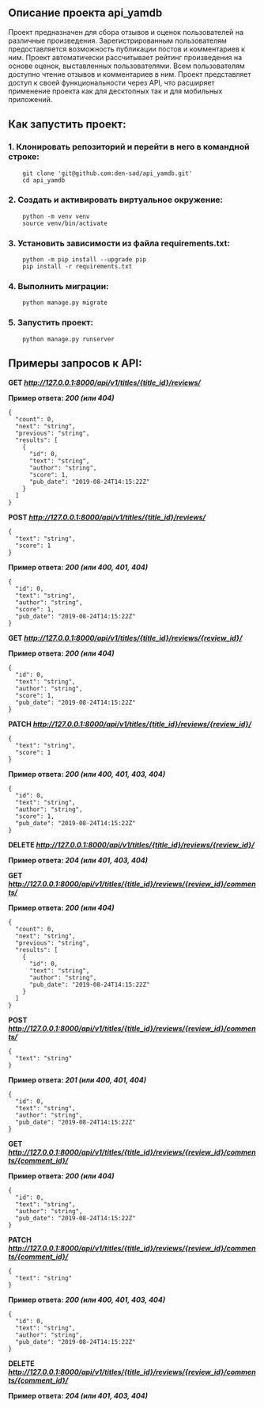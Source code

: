 
## **Описание проекта api_yamdb**

Проект предназначен для сбора отзывов и оценок пользователей на различные произведения.
Зарегистрированным пользователям предоставляется возможность публикации постов и комментариев к ним. 
Проект автоматически рассчитывает рейтинг произведения на основе оценок, выставленных 
пользователями.
Всем пользователям доступно чтение отзывов и комментариев в ним.
Проект представляет доступ к своей функциональности через API, что расширяет применение проекта как для десктопных так и для мобильных приложений.


## **Как запустить проект:**
### 1. Клонировать репозиторий и перейти в него в командной строке:

```
    git clone 'git@github.com:den-sad/api_yamdb.git'
    cd api_yamdb
```

### 2. Cоздать и активировать виртуальное окружение:

```
    python -m venv venv
    source venv/bin/activate
```

### 3. Установить зависимости из файла requirements.txt:

```
    python -m pip install --upgrade pip
    pip install -r requirements.txt
```

### 4. Выполнить миграции:

```
    python manage.py migrate
```

### 5. Запустить проект:

```
    python manage.py runserver
```

## **Примеры запросов к API:**

**GET _http://127.0.0.1:8000/api/v1/titles/{title_id}/reviews/_**

**Пример ответа: _200 (или 404)_**
```
{
  "count": 0,
  "next": "string",
  "previous": "string",
  "results": [
    {
      "id": 0,
      "text": "string",
      "author": "string",
      "score": 1,
      "pub_date": "2019-08-24T14:15:22Z"
    }
  ]
}
```

**POST _http://127.0.0.1:8000/api/v1/titles/{title_id}/reviews/_**
```
{
  "text": "string",
  "score": 1
}
```
**Пример ответа: _200 (или 400, 401, 404)_**
```
{
  "id": 0,
  "text": "string",
  "author": "string",
  "score": 1,
  "pub_date": "2019-08-24T14:15:22Z"
}
```

**GET _http://127.0.0.1:8000/api/v1/titles/{title_id}/reviews/{review_id}/_**

**Пример ответа: _200 (или 404)_**
```
{
  "id": 0,
  "text": "string",
  "author": "string",
  "score": 1,
  "pub_date": "2019-08-24T14:15:22Z"
}
```

**PATCH _http://127.0.0.1:8000/api/v1/titles/{title_id}/reviews/{review_id}/_**
```
{
  "text": "string",
  "score": 1
}
```
**Пример ответа: _200 (или 400, 401, 403, 404)_**
```
{
  "id": 0,
  "text": "string",
  "author": "string",
  "score": 1,
  "pub_date": "2019-08-24T14:15:22Z"
}
```

**DELETE _http://127.0.0.1:8000/api/v1/titles/{title_id}/reviews/{review_id}/_**

**Пример ответа: _204 (или 401, 403, 404)_**


**GET _http://127.0.0.1:8000/api/v1/titles/{title_id}/reviews/{review_id}/comments/_**

**Пример ответа: _200 (или 404)_**
```
{
  "count": 0,
  "next": "string",
  "previous": "string",
  "results": [
    {
      "id": 0,
      "text": "string",
      "author": "string",
      "pub_date": "2019-08-24T14:15:22Z"
    }
  ]
}
```

**POST _http://127.0.0.1:8000/api/v1/titles/{title_id}/reviews/{review_id}/comments/_**
```
{
  "text": "string"
}
```
**Пример ответа: _201 (или 400, 401, 404)_**
```
{
  "id": 0,
  "text": "string",
  "author": "string",
  "pub_date": "2019-08-24T14:15:22Z"
}
```

**GET _http://127.0.0.1:8000/api/v1/titles/{title_id}/reviews/{review_id}/comments/{comment_id}/_**

**Пример ответа: _200 (или 404)_**
```
{
  "id": 0,
  "text": "string",
  "author": "string",
  "pub_date": "2019-08-24T14:15:22Z"
}
```

**PATCH _http://127.0.0.1:8000/api/v1/titles/{title_id}/reviews/{review_id}/comments/{comment_id}/_**
```
{
  "text": "string"
}
```
**Пример ответа: _200 (или 400, 401, 403, 404)_**
```
{
  "id": 0,
  "text": "string",
  "author": "string",
  "pub_date": "2019-08-24T14:15:22Z"
}
```

**DELETE _http://127.0.0.1:8000/api/v1/titles/{title_id}/reviews/{review_id}/comments/{comment_id}/_**

**Пример ответа: _204 (или 401, 403, 404)_**

